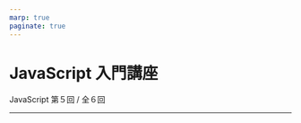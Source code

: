 ```yaml
---
marp: true
paginate: true
---
```

# JavaScript 入門講座

JavaScript 第５回 / 全６回

<!-- 
$theme: gaia
template: invert
-->

<!-- footer: JavaScript 入門講座 第４回 -->

---
